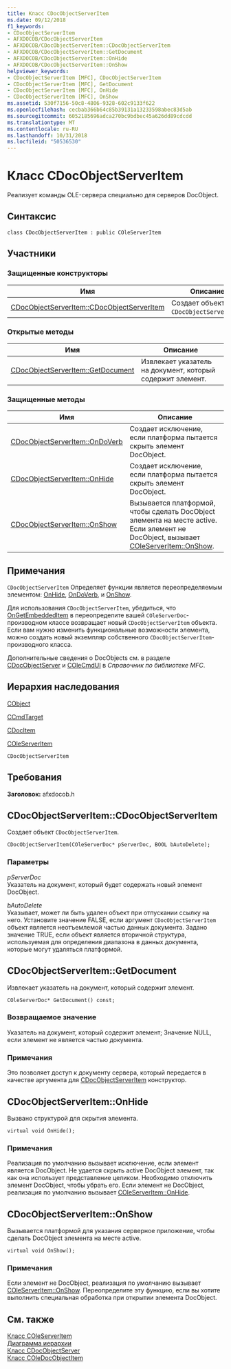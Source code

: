 ```yaml
---
title: Класс CDocObjectServerItem
ms.date: 09/12/2018
f1_keywords:
- CDocObjectServerItem
- AFXDOCOB/CDocObjectServerItem
- AFXDOCOB/CDocObjectServerItem::CDocObjectServerItem
- AFXDOCOB/CDocObjectServerItem::GetDocument
- AFXDOCOB/CDocObjectServerItem::OnHide
- AFXDOCOB/CDocObjectServerItem::OnShow
helpviewer_keywords:
- CDocObjectServerItem [MFC], CDocObjectServerItem
- CDocObjectServerItem [MFC], GetDocument
- CDocObjectServerItem [MFC], OnHide
- CDocObjectServerItem [MFC], OnShow
ms.assetid: 530f7156-50c8-4806-9328-602c9133f622
ms.openlocfilehash: cecbab366b64c85b39131a13233598abec83d5ab
ms.sourcegitcommit: 6052185696adca270bc9bdbec45a626dd89cdcdd
ms.translationtype: MT
ms.contentlocale: ru-RU
ms.lasthandoff: 10/31/2018
ms.locfileid: "50536530"
---
```

# <a name="cdocobjectserveritem-class"></a>Класс CDocObjectServerItem

Реализует команды OLE-сервера специально для серверов DocObject.

## <a name="syntax"></a>Синтаксис

```
class CDocObjectServerItem : public COleServerItem
```

## <a name="members"></a>Участники

### <a name="protected-constructors"></a>Защищенные конструкторы

|Имя|Описание|
|----------|-----------------|
|[CDocObjectServerItem::CDocObjectServerItem](#cdocobjectserveritem)|Создает объект `CDocObjectServerItem`.|

### <a name="public-methods"></a>Открытые методы

|Имя|Описание|
|----------|-----------------|
|[CDocObjectServerItem::GetDocument](#getdocument)|Извлекает указатель на документ, который содержит элемент.|

### <a name="protected-methods"></a>Защищенные методы

|Имя|Описание|
|----------|-----------------|
|[CDocObjectServerItem::OnDoVerb](#ondoverb)|Создает исключение, если платформа пытается скрыть элемент DocObject.|
|[CDocObjectServerItem::OnHide](#onhide)|Создает исключение, если платформа пытается скрыть элемент DocObject.|
|[CDocObjectServerItem::OnShow](#onshow)|Вызывается платформой, чтобы сделать DocObject элемента на месте active. Если элемент не DocObject, вызывает [COleServerItem::OnShow](../../mfc/reference/coleserveritem-class.md#onshow).|

## <a name="remarks"></a>Примечания

`CDocObjectServerItem` Определяет функции является переопределяемым элементом: [OnHide](#onhide), [OnDoVerb](#ondoverb), и [OnShow](#onshow).

Для использования `CDocObjectServerItem`, убедиться, что [OnGetEmbeddedItem](../../mfc/reference/coleserverdoc-class.md#ongetembeddeditem) в переопределите вашей `COleServerDoc`-производном классе возвращает новый `CDocObjectServerItem` объекта. Если вам нужно изменить функциональные возможности элемента, можно создать новый экземпляр собственного `CDocObjectServerItem`-производного класса.

Дополнительные сведения о DocObjects см. в разделе [CDocObjectServer](../../mfc/reference/cdocobjectserver-class.md) и [COleCmdUI](../../mfc/reference/colecmdui-class.md) в *Справочник по библиотеке MFC*.

## <a name="inheritance-hierarchy"></a>Иерархия наследования

[CObject](../../mfc/reference/cobject-class.md)

[CCmdTarget](../../mfc/reference/ccmdtarget-class.md)

[CDocItem](../../mfc/reference/cdocitem-class.md)

[COleServerItem](../../mfc/reference/coleserveritem-class.md)

`CDocObjectServerItem`

## <a name="requirements"></a>Требования

**Заголовок:** afxdocob.h

##  <a name="cdocobjectserveritem"></a>  CDocObjectServerItem::CDocObjectServerItem

Создает объект `CDocObjectServerItem`.

```
CDocObjectServerItem(COleServerDoc* pServerDoc, BOOL bAutoDelete);
```

### <a name="parameters"></a>Параметры

*pServerDoc*<br/>
Указатель на документ, который будет содержать новый элемент DocObject.

*bAutoDelete*<br/>
Указывает, может ли быть удален объект при отпускании ссылку на него. Установите значение FALSE, если аргумент `CDocObjectServerItem` объект является неотъемлемой частью данных документа. Задано значение TRUE, если объект является вторичной структура, используемая для определения диапазона в данных документа, которые могут удаляться платформой.

##  <a name="getdocument"></a>  CDocObjectServerItem::GetDocument

Извлекает указатель на документ, который содержит элемент.

```
COleServerDoc* GetDocument() const;
```

### <a name="return-value"></a>Возвращаемое значение

Указатель на документ, который содержит элемент; Значение NULL, если элемент не является частью документа.

### <a name="remarks"></a>Примечания

Это позволяет доступ к документу сервера, который передается в качестве аргумента для [CDocObjectServerItem](#cdocobjectserveritem) конструктор.

##  <a name="onhide"></a>  CDocObjectServerItem::OnHide

Вызвано структурой для скрытия элемента.

```
virtual void OnHide();
```

### <a name="remarks"></a>Примечания

Реализация по умолчанию вызывает исключение, если элемент является DocObject. Не удается скрыть active DocObject элемент, так как она использует представление целиком. Необходимо отключить элемент DocObject, чтобы убрать его. Если элемент не DocObject, реализация по умолчанию вызывает [COleServerItem::OnHide](../../mfc/reference/coleserveritem-class.md#onhide).

##  <a name="onshow"></a>  CDocObjectServerItem::OnShow

Вызывается платформой для указания серверное приложение, чтобы сделать DocObject элемента на месте active.

```
virtual void OnShow();
```

### <a name="remarks"></a>Примечания

Если элемент не DocObject, реализация по умолчанию вызывает [COleServerItem::OnShow](../../mfc/reference/coleserveritem-class.md#onopen). Переопределите эту функцию, если вы хотите выполнить специальная обработка при открытии элемента DocObject.

## <a name="see-also"></a>См. также

[Класс COleServerItem](../../mfc/reference/coleserveritem-class.md)<br/>
[Диаграмма иерархии](../../mfc/hierarchy-chart.md)<br/>
[Класс CDocObjectServer](../../mfc/reference/cdocobjectserver-class.md)<br/>
[Класс COleDocObjectItem](../../mfc/reference/coledocobjectitem-class.md)
